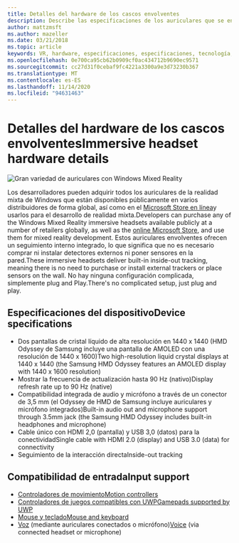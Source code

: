 ```yaml
---
title: Detalles del hardware de los cascos envolventes
description: Describe las especificaciones de los auriculares que se encuentran en la realidad mixta de Windows y ofrece el seguimiento de protección interior (no se requiere ninguna instalación externa).
author: mattzmsft
ms.author: mazeller
ms.date: 03/21/2018
ms.topic: article
keywords: VR, hardware, especificaciones, especificaciones, tecnología, sensores, medios ópticos, pantalla
ms.openlocfilehash: 0e700ca95cb62b0909cf0ac434712b9690ec9571
ms.sourcegitcommit: cc27d31f0cebaf9fc4221a3300a9e3d73230b367
ms.translationtype: MT
ms.contentlocale: es-ES
ms.lasthandoff: 11/14/2020
ms.locfileid: "94631463"
---
```

# <a name="immersive-headset-hardware-details"></a><span data-ttu-id="5f6af-104">Detalles del hardware de los cascos envolventes</span><span class="sxs-lookup"><span data-stu-id="5f6af-104">Immersive headset hardware details</span></span>

![Gran variedad de auriculares con Windows Mixed Reality](images/MR-headsets.png)

<span data-ttu-id="5f6af-106">Los desarrolladores pueden adquirir todos los auriculares de la realidad mixta de Windows que están disponibles públicamente en varios distribuidores de forma global, así como en el [Microsoft Store en línea](https://www.microsoft.com/store/collections/VRandMixedrealityheadsets)y usarlos para el desarrollo de realidad mixta.</span><span class="sxs-lookup"><span data-stu-id="5f6af-106">Developers can purchase any of the Windows Mixed Reality immersive headsets available publicly at a number of retailers globally, as well as the [online Microsoft Store](https://www.microsoft.com/store/collections/VRandMixedrealityheadsets), and use them for mixed reality development.</span></span> <span data-ttu-id="5f6af-107">Estos auriculares envolventes ofrecen un seguimiento interno integrado, lo que significa que no es necesario comprar ni instalar detectores externos ni poner sensores en la pared.</span><span class="sxs-lookup"><span data-stu-id="5f6af-107">These immersive headsets deliver built-in inside-out tracking, meaning there is no need to purchase or install external trackers or place sensors on the wall.</span></span> <span data-ttu-id="5f6af-108">No hay ninguna configuración complicada, simplemente plug and Play.</span><span class="sxs-lookup"><span data-stu-id="5f6af-108">There's no complicated setup, just plug and play.</span></span>

## <a name="device-specifications"></a><span data-ttu-id="5f6af-109">Especificaciones del dispositivo</span><span class="sxs-lookup"><span data-stu-id="5f6af-109">Device specifications</span></span>
* <span data-ttu-id="5f6af-110">Dos pantallas de cristal líquido de alta resolución en 1440 x 1440 (HMD Odyssey de Samsung incluye una pantalla de AMOLED con una resolución de 1440 x 1600)</span><span class="sxs-lookup"><span data-stu-id="5f6af-110">Two high-resolution liquid crystal displays at 1440 x 1440 (the Samsung HMD Odyssey features an AMOLED display with 1440 x 1600 resolution)</span></span>
* <span data-ttu-id="5f6af-111">Mostrar la frecuencia de actualización hasta 90 Hz (nativo)</span><span class="sxs-lookup"><span data-stu-id="5f6af-111">Display refresh rate up to 90 Hz (native)</span></span>
* <span data-ttu-id="5f6af-112">Compatibilidad integrada de audio y micrófono a través de un conector de 3,5 mm (el Odyssey de HMD de Samsung incluye auriculares y micrófono integrados)</span><span class="sxs-lookup"><span data-stu-id="5f6af-112">Built-in audio out and microphone support through 3.5mm jack (the Samsung HMD Odyssey includes built-in headphones and microphone)</span></span>
* <span data-ttu-id="5f6af-113">Cable único con HDMI 2,0 (pantalla) y USB 3,0 (datos) para la conectividad</span><span class="sxs-lookup"><span data-stu-id="5f6af-113">Single cable with HDMI 2.0 (display) and USB 3.0 (data) for connectivity</span></span>
* <span data-ttu-id="5f6af-114">Seguimiento de la interacción directa</span><span class="sxs-lookup"><span data-stu-id="5f6af-114">Inside-out tracking</span></span>

## <a name="input-support"></a><span data-ttu-id="5f6af-115">Compatibilidad de entrada</span><span class="sxs-lookup"><span data-stu-id="5f6af-115">Input support</span></span>
* [<span data-ttu-id="5f6af-116">Controladores de movimiento</span><span class="sxs-lookup"><span data-stu-id="5f6af-116">Motion controllers</span></span>](../design/motion-controllers.md)
* [<span data-ttu-id="5f6af-117">Controladores de juegos compatibles con UWP</span><span class="sxs-lookup"><span data-stu-id="5f6af-117">Gamepads supported by UWP</span></span>](hardware-accessories.md)
* [<span data-ttu-id="5f6af-118">Mouse y teclado</span><span class="sxs-lookup"><span data-stu-id="5f6af-118">Mouse and keyboard</span></span>](hardware-accessories.md)
* <span data-ttu-id="5f6af-119">[Voz](../design/voice-input.md) (mediante auriculares conectados o micrófono)</span><span class="sxs-lookup"><span data-stu-id="5f6af-119">[Voice](../design/voice-input.md) (via connected headset or microphone)</span></span>

